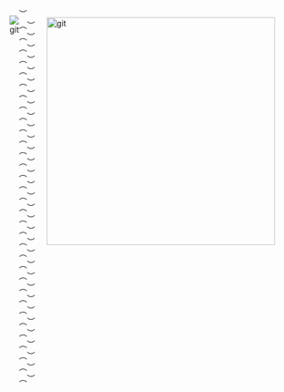 <div style="display: flex;
flex-direction: row;
">
<div style="text-align: center;">

<p align="center">

  <img src="https://github.com/user-attachments/assets/a5867e1c-5111-4866-a8d1-6a1397d81db4" alt="git" />
</p>
  <br />
  <br />
</div>
 ︶︵︶︵︶︵︶︵︶︵︶︵︶︵︶︵︶︵︶︵︶︵︶︵︶︵︶︵︶︵︶︵︶︵︶︵︶︵︶︵︶︵︶︵︶︵︶︵︶︵︶︵︶︵︶︵︶︵︶︵︶︵︶︵︶
 
<div>
  <br />
<img align="right" width="400" style="margin-left: 20px;"  src="https://github.com/user-attachments/assets/8ca56733-7d1e-425c-b449-91b5cc9703dd" alt="git">
  
</div>

<p style="margin-left: 400px; margin-top: 100px;">
𝙃𝙤𝙡𝙖, ¡𝙗𝙞𝙚𝙣𝙫𝙚𝙣𝙞𝙙𝙤𝙨 𝙖 𝙢𝙞 𝙂𝙞𝙩𝙝𝙪𝙗! 🔥🔥

𝙎𝙤𝙮 𝙪𝙣𝙖 𝙙𝙚𝙨𝙖𝙧𝙧𝙤𝙡𝙡𝙖𝙙𝙤𝙧𝙖 𝙮 𝙖𝙣𝙖𝙡𝙞𝙨𝙩𝙖 𝙙𝙚 𝙨𝙤𝙛𝙩𝙬𝙖𝙧𝙚 𝙖𝙥𝙖𝙨𝙞𝙤𝙣𝙖𝙙𝙖 𝙥𝙤𝙧 𝙚𝙡 𝙢𝙪𝙣𝙙𝙤 <br /> 𝙙𝙚 𝙡𝙖 𝙥𝙧𝙤𝙜𝙧𝙖𝙢𝙖𝙘𝙞𝙤𝙣.

𝙏𝙖𝙢𝙗𝙞𝙚𝙣 𝙢𝙚 𝙜𝙪𝙨𝙩𝙖 𝙇𝙖𝙧𝙖𝙫𝙚𝙡, 𝙍𝙚𝙖𝙘𝙩 𝙮 𝙚𝙣𝙩𝙧𝙚 𝙤𝙩𝙧𝙤𝙨 𝙢𝙖𝙨 𝙡𝙚𝙣𝙜𝙪𝙖𝙟𝙚𝙨.
<br />
 𝙚𝙨𝙩𝙤𝙮 𝙚𝙭𝙥𝙡𝙤𝙧𝙖𝙣𝙙𝙤 𝙢𝙖𝙨 𝙩𝙚𝙘𝙣𝙤𝙡𝙤𝙜𝙞𝙖𝙨 𝙙𝙚 𝙙𝙚𝙨𝙖𝙧𝙧𝙤𝙡𝙡𝙤✨✨
</p>
 <br />
  <br />

 ︶︵︶︵︶︵︶︵︶︵︶︵︶︵︶︵︶︵︶︵︶︵︶︵︶︵︶︵︶︵︶
<div style="text-align: left;">

  <p align="left">

  <img src="https://github.com/user-attachments/assets/d5f3365c-3656-40cd-9063-ba23347ab78c" alt="git"
  style="
  width: 300px;
  height: 80px;" />
  </p>

  - 🔭 Laravel
- 🌱 React
- 👯 MySql
- 🤔 Python
- 💬 Flutter
- 📫 JavaScript
- 😄 HTML
- ⚡ Tailwind
- 😎 BoosTrap
</div>



<table width="100%" align="center">
<tr>
<td align="center">
<a href="https://github.com/PaulaDev12/PeliculasPlus.git">
<strong>Visita uno de mis proyectos </strong>
  
<br />

<br />

<br />

<p>

  <img src="https://github.com/user-attachments/assets/2426cb43-4f01-4950-875a-989ae9df7e74" alt="git" />
</a>
</p>

</td>


<td align="center">
<a href="https://youtu.be/4Ur-drrnluM?si=WZCie08gb3-jcnAG">

<strong>Escucha una canción cool 😎</strong>
<br />
<br />


<p>
<img height="100" alt="Music" src="images/music.gif"> 
</a>
  <img src="https://github.com/user-attachments/assets/22967ed2-80f9-45bd-936f-46dcba921f17" alt="git" />
</p>

</td>
</tr>
</table>


# Conctame en:


## 🔗 Links
[![portfolio](https://img.shields.io/badge/my_portfolio-000?style=for-the-badge&logo=ko-fi&logoColor=white)](https://katherineoelsner.com/)
[![linkedin](https://img.shields.io/badge/linkedin-0A66C2?style=for-the-badge&logo=linkedin&logoColor=white)](https://www.linkedin.com/)
[![twitter](https://img.shields.io/badge/twitter-1DA1F2?style=for-the-badge&logo=twitter&logoColor=white)](https://twitter.com/)

